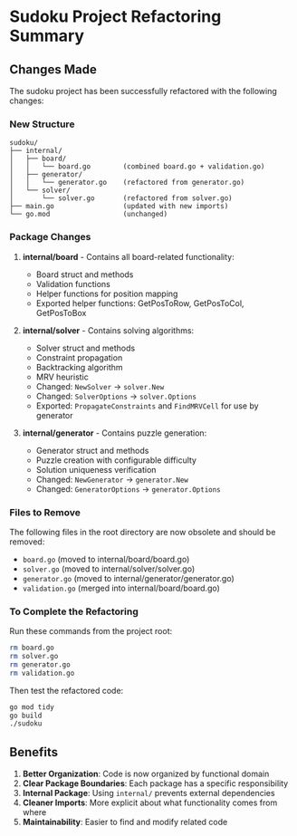 # Sudoku Project Refactoring Summary

## Changes Made

The sudoku project has been successfully refactored with the following changes:

### New Structure

```
sudoku/
├── internal/
│   ├── board/
│   │   └── board.go        (combined board.go + validation.go)
│   ├── generator/
│   │   └── generator.go    (refactored from generator.go)
│   └── solver/
│       └── solver.go       (refactored from solver.go)
├── main.go                 (updated with new imports)
└── go.mod                  (unchanged)
```

### Package Changes

1. **internal/board** - Contains all board-related functionality:
   - Board struct and methods
   - Validation functions
   - Helper functions for position mapping
   - Exported helper functions: GetPosToRow, GetPosToCol, GetPosToBox

2. **internal/solver** - Contains solving algorithms:
   - Solver struct and methods
   - Constraint propagation
   - Backtracking algorithm
   - MRV heuristic
   - Changed: `NewSolver` → `solver.New`
   - Changed: `SolverOptions` → `solver.Options`
   - Exported: `PropagateConstraints` and `FindMRVCell` for use by generator

3. **internal/generator** - Contains puzzle generation:
   - Generator struct and methods
   - Puzzle creation with configurable difficulty
   - Solution uniqueness verification
   - Changed: `NewGenerator` → `generator.New`
   - Changed: `GeneratorOptions` → `generator.Options`

### Files to Remove

The following files in the root directory are now obsolete and should be removed:
- `board.go` (moved to internal/board/board.go)
- `solver.go` (moved to internal/solver/solver.go)
- `generator.go` (moved to internal/generator/generator.go)
- `validation.go` (merged into internal/board/board.go)

### To Complete the Refactoring

Run these commands from the project root:

```bash
rm board.go
rm solver.go  
rm generator.go
rm validation.go
```

Then test the refactored code:

```bash
go mod tidy
go build
./sudoku
```

## Benefits

1. **Better Organization**: Code is now organized by functional domain
2. **Clear Package Boundaries**: Each package has a specific responsibility
3. **Internal Package**: Using `internal/` prevents external dependencies
4. **Cleaner Imports**: More explicit about what functionality comes from where
5. **Maintainability**: Easier to find and modify related code
